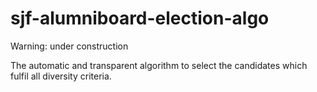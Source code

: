 # sjf-alumniboard-election-algo

Warning: under construction

The automatic and transparent algorithm to select the candidates which fulfil all diversity criteria.
